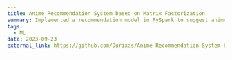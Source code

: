 ```yaml
---
title: Anime Recommendation System based on Matrix Factorization
summary: Implemented a recommendation model in PySpark to suggest anime likely to interest users.
tags:
  - ML
date: 2023-09-23
external_link: https://github.com/Durixas/Anime-Recommendation-System-based-on-Matrix-Factorization
---
```


